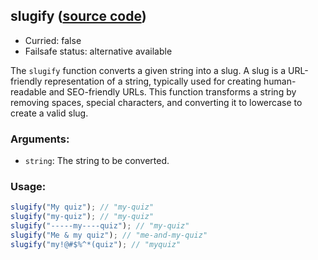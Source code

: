 ## slugify ([source code](https://github.com/bigbinary/neeto-cist/blob/9b5f349ecf0c1c7d258fa92ef2088c29f85274e6/src/strings.js#L5-L14))

- Curried: false
- Failsafe status: alternative available

The `slugify` function converts a given string into a slug. A slug is a
URL-friendly representation of a string, typically used for creating
human-readable and SEO-friendly URLs. This function transforms a string by
removing spaces, special characters, and converting it to lowercase to create a
valid slug.

### Arguments:

- `string`: The string to be converted.

### Usage:

```js
slugify("My quiz"); // "my-quiz"
slugify("my-quiz"); // "my-quiz"
slugify("-----my----quiz"); // "my-quiz"
slugify("Me & my quiz"); // "me-and-my-quiz"
slugify("my!@#$%^*(quiz"); // "myquiz"
```
